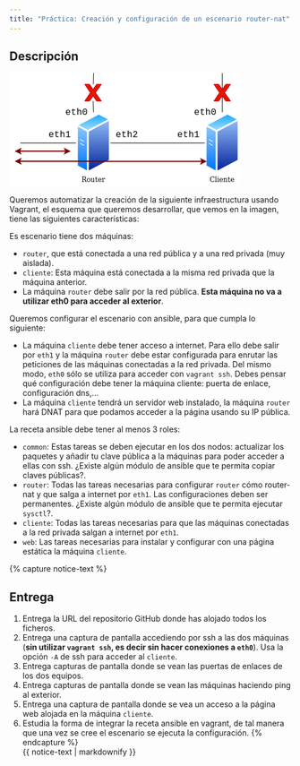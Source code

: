 ```yaml
---
title: "Práctica: Creación y configuración de un escenario router-nat"
---
```


## Descripción

![router](img/router.png)

Queremos automatizar la creación de la siguiente infraestructura usando Vagrant, el esquema que queremos desarrollar, que vemos en la imagen, tiene las siguientes características:

Es escenario tiene dos máquinas:

* `router`, que está conectada a una red pública y a una red privada (muy aislada).
* `cliente`: Esta máquina está conectada a la misma red privada que la máquina anterior.
* La máquina `router` debe salir por la red pública. **Esta máquina no va a utilizar eth0 para acceder al exterior**.

Queremos configurar el escenario con ansible, para que cumpla lo siguiente:

* La máquina `cliente` debe tener acceso a internet. Para ello debe salir por `eth1` y la máquina `router` debe estar configurada para enrutar las peticiones de las máquinas conectadas a la red privada. Del mismo modo, `eth0` sólo se utiliza para acceder con `vagrant ssh`. Debes pensar qué configuración debe tener la máquina cliente: puerta de enlace, configuración dns,...
* La máquina `cliente` tendrá un servidor web instalado, la máquina `router` hará DNAT para que podamos acceder a la página usando su IP pública.

La receta ansible debe tener al menos 3 roles:

* `common`: Estas tareas se deben ejecutar en los dos nodos: actualizar los paquetes y añadir tu clave pública a la máquinas para poder acceder a ellas con ssh. ¿Existe algún módulo de ansible que te permita copiar claves públicas?.
* `router`: Todas las tareas necesarias para configurar `router` cómo router-nat y que salga a internet por `eth1`. Las configuraciones deben ser permanentes. ¿Existe algún módulo de ansible que te permita ejecutar `sysctl`?.
* `cliente`: Todas las tareas necesarias para que las máquinas conectadas a la red privada salgan a internet por `eth1`.
* `web`: Las tareas necesarias para instalar y configurar con una página estática la máquina `cliente`.

{% capture notice-text %}
## Entrega

1. Entrega la URL del repositorio GitHub donde has alojado todos los ficheros.
2. Entrega una captura de pantalla accediendo por ssh a las dos máquinas (**sin utilizar `vagrant ssh`, es decir sin hacer conexiones a `eth0`**). Usa la opción `-A`  de ssh para acceder al `cliente`.
3. Entrega capturas de pantalla donde se vean las puertas de enlaces de los dos equipos.
4. Entrega capturas de pantalla donde se vean las máquinas haciendo ping al exterior.
5. Entrega una captura de pantalla donde se vea un acceso a la página web alojada en la máquina `cliente`.
6. Estudia la forma de integrar la receta ansible en vagrant, de tal manera que una vez se cree el escenario se ejecuta la configuración. 
{% endcapture %}<div class="notice--info">{{ notice-text | markdownify }}</div>


